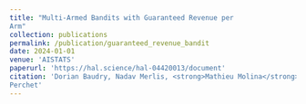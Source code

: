 ```yaml
---
title: "Multi-Armed Bandits with Guaranteed Revenue per
Arm"
collection: publications
permalink: /publication/guaranteed_revenue_bandit
date: 2024-01-01
venue: 'AISTATS'
paperurl: 'https://hal.science/hal-04420013/document'
citation: 'Dorian Baudry, Nadav Merlis, <strong>Mathieu Molina</strong>, Hugo Richard, Vianney
Perchet'
---
```


